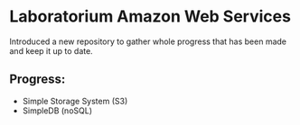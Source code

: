 Laboratorium Amazon Web Services
==============================

Introduced a new repository to gather whole progress that has been made and keep it up to date. 

## Progress:
* Simple Storage System (S3)
* SimpleDB (noSQL)
